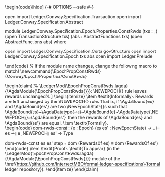 \begin{code}[hide]
{-# OPTIONS --safe #-}

open import Ledger.Conway.Specification.Transaction
open import Ledger.Conway.Specification.Abstract

module Ledger.Conway.Specification.Epoch.Properties.ConstRwds
  (txs : _) (open TransactionStructure txs)
  (abs : AbstractFunctions txs) (open AbstractFunctions abs)
  where

open import Ledger.Conway.Specification.Certs govStructure
open import Ledger.Conway.Specification.Epoch txs abs
open import Ledger.Prelude

\end{code}
% If the module name changes, change the following macro to match!
\newcommand{\EpochPropConstRwds}{Conway/Epoch/Properties/ConstRwds}


\begin{claim}[%
  \LedgerMod{\EpochPropConstRwds.lagda}{\AgdaModule{\EpochPropConstRwds{}}}:
  \NEWEPOCH{} rule leaves rewards unchanged%
  ]
  \begin{itemize}
    \item \textit{Informally}. Rewards are left unchanged by the \NEWEPOCH{}
      rule.  That is, if \AgdaBound{es} and \AgdaBound{es'} are two \NewEpochState{}s such that
      \AgdaBound{es}~\AgdaDatatype{⇀⦇}~\AgdaBound{e}~\AgdaDatatype{,NEWEPOCH⦈}~\AgdaBound{es'}, then the
      rewards of \AgdaBound{es} and \AgdaBound{es'} are equal.
    \item \textit{Formally}.  
\begin{code}
dom-rwds-const : {e : Epoch} (es es' : NewEpochState)
  → _ ⊢ es ⇀⦇ e ,NEWEPOCH⦈ es' → Type

dom-rwds-const es es' step = dom (RewardsOf es) ≡ dom (RewardsOf es')
\end{code}
    \item \textit{Proof}. \textit{To appear} (in the
      \LedgerMod{\EpochPropConstRwds.lagda}{\AgdaModule{\EpochPropConstRwds{}}} module
      of the \href{https://github.com/IntersectMBO/formal-ledger-specifications}{formal ledger repository}).
  \end{itemize}
\end{claim}

